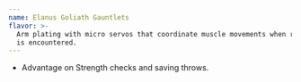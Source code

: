 ```yaml
---
name: Elanus Goliath Gauntlets
flavor: >-
  Arm plating with micro servos that coordinate muscle movements when resistance
  is encountered.
---
```

- Advantage on Strength checks and saving throws.